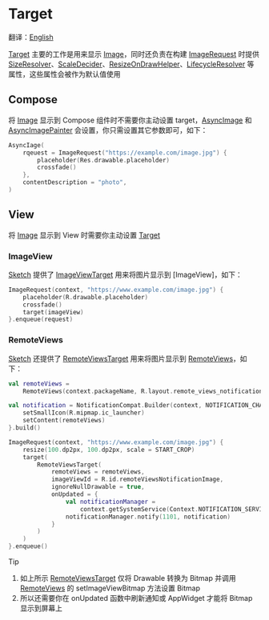 # Target

翻译：[English](target.md)

[Target] 主要的工作是用来显示 [Image]，同时还负责在构建 [ImageRequest]
时提供 [SizeResolver]、[ScaleDecider]、[ResizeOnDrawHelper]、[LifecycleResolver] 等属性，这些属性会被作为默认值使用

## Compose

将 [Image] 显示到 Compose 组件时不需要你主动设置 target，[AsyncImage] 和 [AsyncImagePainter]
会设置，你只需设置其它参数即可，如下：

```kotlin
AsyncIage(
    rqeuest = ImageRequest("https://example.com/image.jpg") {
        placeholder(Res.drawable.placeholder)
        crossfade()
    },
    contentDescription = "photo",
)
```

## View

将 [Image] 显示到 View 时需要你主动设置 [Target]

### ImageView

[Sketch] 提供了 [ImageViewTarget] 用来将图片显示到 [ImageView]，如下：

```kotlin
ImageRequest(context, "https://www.example.com/image.jpg") {
    placeholder(R.drawable.placeholder)
    crossfade()
    target(imageView)
}.enqueue(request)
```

### RemoteViews

[Sketch] 还提供了 [RemoteViewsTarget] 用来将图片显示到 [RemoteViews]，如下：

```kotlin
val remoteViews =
    RemoteViews(context.packageName, R.layout.remote_views_notification)

val notification = NotificationCompat.Builder(context, NOTIFICATION_CHANNEL_ID).apply {
    setSmallIcon(R.mipmap.ic_launcher)
    setContent(remoteViews)
}.build()

ImageRequest(context, "https://www.example.com/image.jpg") {
    resize(100.dp2px, 100.dp2px, scale = START_CROP)
    target(
        RemoteViewsTarget(
            remoteViews = remoteViews,
            imageViewId = R.id.remoteViewsNotificationImage,
            ignoreNullDrawable = true,
            onUpdated = {
                val notificationManager =
                    context.getSystemService(Context.NOTIFICATION_SERVICE) as NotificationManager
                notificationManager.notify(1101, notification)
            }
        )
    )
}.enqueue()
```

> [!TIP]
> 1. 如上所示 [RemoteViewsTarget] 仅将 Drawable 转换为 Bitmap 并调用 [RemoteViews] 的
     setImageViewBitmap 方法设置 Bitmap
> 2. 所以还需要你在 onUpdated 函数中刷新通知或 AppWidget 才能将 Bitmap 显示到屏幕上

[Sketch]: ../../sketch-core/src/commonMain/kotlin/com/github/panpf/sketch/Sketch.common.kt

[Image]: ../../sketch-core/src/commonMain/kotlin/com/github/panpf/sketch/Image.kt

[Target]: ../../sketch-core/src/commonMain/kotlin/com/github/panpf/sketch/target/Target.kt

[ViewTarget]: ../../sketch-view-core/src/main/kotlin/com/github/panpf/sketch/target/ViewTarget.kt

[ImageViewTarget]: ../../sketch-view-core/src/main/kotlin/com/github/panpf/sketch/target/ImageViewTarget.kt

[ImageRequest]: ../../sketch-core/src/commonMain/kotlin/com/github/panpf/sketch/request/ImageRequest.kt

[ImageResult]: ../../sketch-core/src/commonMain/kotlin/com/github/panpf/sketch/request/ImageResult.kt

[RemoteViews]: https://developer.android.google.cn/reference/android/widget/RemoteViews

[RemoteViewsTarget]: ../../sketch-view-core/src/main/kotlin/com/github/panpf/sketch/target/RemoteViewsTarget.kt

[SizeResolver]: ../../sketch-core/src/commonMain/kotlin/com/github/panpf/sketch/resize/SizeResolver.kt

[ScaleDecider]: ../../sketch-core/src/commonMain/kotlin/com/github/panpf/sketch/resize/ScaleDecider.kt

[ResizeOnDrawHelper]: ../../sketch-core/src/commonMain/kotlin/com/github/panpf/sketch/resize/ResizeOnDraw.kt

[LifecycleResolver]: ../../sketch-core/src/commonMain/kotlin/com/github/panpf/sketch/request/LifecycleResolver.kt

[AsyncImage]: ../../sketch-compose-core/src/commonMain/kotlin/com/github/panpf/sketch/AsyncImage.kt

[AsyncImagePainter]: ../../sketch-compose-core/src/commonMain/kotlin/com/github/panpf/sketch/AsyncImagePainter.kt